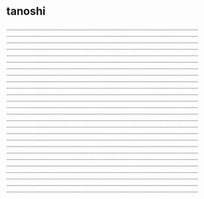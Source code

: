 # tanoshi

........................................................................................................................................................................................................................................................................................................................................................................................................................................................................................................................................................................................................................................................................................................................................................................................................................................................................................................................................................................................................................................................................................................................................................................................................................................................................................................................................................................................................................................................................................................................................................................................................................................................................................................................................................................................................................................................................................................................................................................................................................................................................................................................................................................................................................................................................................................................................................................................................................................................................................................................................................................................................................................................................................................................................................................................................................................................................................................................................................................................................................................................................................................................................................................................................................................................................................................................................................